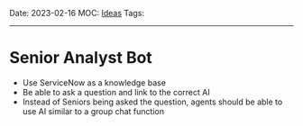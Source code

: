 Date: 2023-02-16
MOC: [Ideas](../../1.%20MOC/Ideas.md)
Tags:

---
# Senior Analyst Bot

* Use ServiceNow as a knowledge base
* Be able to ask a question and link to the correct AI
* Instead of Seniors being asked the question, agents should be able to use AI similar to a group chat function
